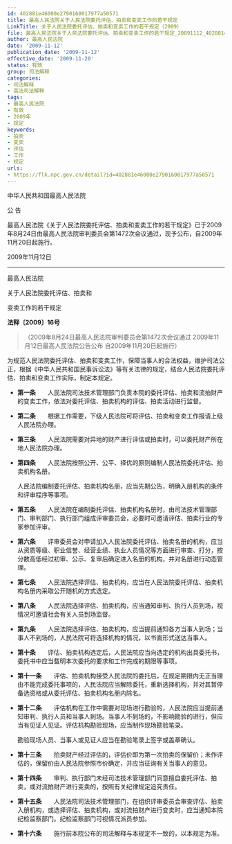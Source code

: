 ```yaml
---
id: 402881e46000e2790160017977a50571
title: 最高人民法院关于人民法院委托评估、拍卖和变卖工作的若干规定
LinkTitle: 关于人民法院委托评估、拍卖和变卖工作的若干规定（2009）
file: 最高人民法院关于人民法院委托评估、拍卖和变卖工作的若干规定_20091112_402881e46000e2790160017977a50571.docx
author: 最高人民法院
date: '2009-11-12'
publication_date: '2009-11-12'
effective_date: '2009-11-20'
status: 有效
group: 司法解释
categories:
- 司法解释
- 高法司法解释
tags:
- 最高人民法院
- 有效
- 2009年
- 规定
keywords:
- 拍卖
- 变卖
- 评估
- 工作
- 规定
urls:
- https://flk.npc.gov.cn/detail?id=402881e46000e2790160017977a50571
---
```


中华人民共和国最高人民法院

公 告

最高人民法院《关于人民法院委托评估、拍卖和变卖工作的若干规定》已于2009年8月24日由最高人民法院审判委员会第1472次会议通过，现予公布，自2009年11月20日起施行。

2009年11月12日

---

最高人民法院

关于人民法院委托评估、拍卖和

变卖工作的若干规定

**法释〔2009〕16号**

> （2009年8月24日最高人民法院审判委员会第1472次会议通过 2009年11月12日最高人民法院公告公布 自2009年11月20日起施行）

为规范人民法院委托评估、拍卖和变卖工作，保障当事人的合法权益，维护司法公正，根据《中华人民共和国民事诉讼法》等有关法律的规定，结合人民法院委托评估、拍卖和变卖工作实际，制定本规定。

- **第一条**　　人民法院司法技术管理部门负责本院的委托评估、拍卖和流拍财产的变卖工作，依法对委托评估、拍卖机构的评估、拍卖活动进行监督。

- **第二条**　　根据工作需要，下级人民法院可将评估、拍卖和变卖工作报请上级人民法院办理。

- **第三条**　　人民法院需要对异地的财产进行评估或拍卖时，可以委托财产所在地人民法院办理。

- **第四条**　　人民法院按照公开、公平、择优的原则编制人民法院委托评估、拍卖机构名册。

  人民法院编制委托评估、拍卖机构名册，应当先期公告，明确入册机构的条件和评审程序等事项。

- **第五条**　　人民法院在编制委托评估、拍卖机构名册时，由司法技术管理部门、审判部门、执行部门组成评审委员会，必要时可邀请评估、拍卖行业的专家参加评审。

- **第六条**　　评审委员会对申请加入人民法院委托评估、拍卖名册的机构，应当从资质等级、职业信誉、经营业绩、执业人员情况等方面进行审查、打分，按分数高低经过初审、公示、复审后确定进入名册的机构，并对名册进行动态管理。

- **第七条**　　人民法院选择评估、拍卖机构，应当在人民法院委托评估、拍卖机构名册内采取公开随机的方式选定。

- **第八条**　　人民法院选择评估、拍卖机构，应当通知审判、执行人员到场，视情况可邀请社会有关人员到场监督。

- **第九条**　　人民法院选择评估、拍卖机构，应当提前通知各方当事人到场；当事人不到场的，人民法院可将选择机构的情况，以书面形式送达当事人。

- **第十条**　　评估、拍卖机构选定后，人民法院应当向选定的机构出具委托书，委托书中应当载明本次委托的要求和工作完成的期限等事项。

- **第十一条**　　评估、拍卖机构接受人民法院的委托后，在规定期限内无正当理由不能完成委托事项的，人民法院应当解除委托，重新选择机构，并对其暂停备选资格或从委托评估、拍卖机构名册内除名。

- **第十二条**　　评估机构在工作中需要对现场进行勘验的，人民法院应当提前通知审判、执行人员和当事人到场。当事人不到场的，不影响勘验的进行，但应当有见证人见证。评估机构勘验现场，应当制作现场勘验笔录。

  勘验现场人员、当事人或见证人应当在勘验笔录上签字或盖章确认。

- **第十三条**　　拍卖财产经过评估的，评估价即为第一次拍卖的保留价；未作评估的，保留价由人民法院参照市价确定，并应当征询有关当事人的意见。

- **第十四条**　　审判、执行部门未经司法技术管理部门同意擅自委托评估、拍卖，或对流拍财产进行变卖的，按照有关纪律规定追究责任。

- **第十五条**　　人民法院司法技术管理部门，在组织评审委员会审查评估、拍卖入册机构，或选择评估、拍卖机构，或对流拍财产进行变卖时，应当通知本院纪检监察部门。纪检监察部门可视情况派员参加。

- **第十六条**　　施行前本院公布的司法解释与本规定不一致的，以本规定为准。
